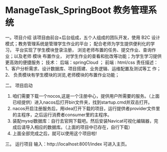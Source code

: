 # ManageTask_SpringBoot  教务管理系统
一。项目介绍
该项目由前台+后台组成，五个人组成的团队开发，使用 B2C 设计模式；教务管理系统是管理学生作业的平台；
配合老师为学生提供便利化的学习， 平台实现了学生模块登录注册， 浏览老师布置的任务、提交作业、查询作业；以及老师
模块 布置作业， 对学生作业的查看和批改等功能；为学生学习提供更高效的便捷服务；
技术： 后端：springCloud ； 前端 : html/css
责任描述：
1、客户分析需求、设计数据库、项目搭建、业务逻辑、运维配置及测试等工 作；
2、 负责模块有学生模块的浏览,老师模块的布置作业功能；

二。 项目启动
1. 咱们需要下载一个nocos,这是一个注册中心，提供用户所需要的服务。（上面已经提供）进入nacos后打开bin文件夹，找到startup.cmd并双击打开。
2. nacos开启注册服务后，用idea打开下载的项目，运行提供者provider文件里的主程序，之后运行消费者consumer里的主程序。
3. 装配mysql数据库：自行去官网下载吧。然后安装Navicat可视化编辑器，完成后请导入相应的数据库。（上面的项目中已存在，自行下载）
4. 上面全部完成之后，就可以使用这个项目啦!

三。 运行项目
输入：http://localhost:8001/index 可进入主页。
   
   
